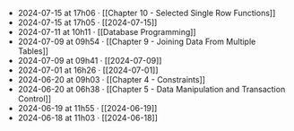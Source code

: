 - 2024-07-15 at 17h06 · [[Chapter 10 - Selected Single Row Functions]]
- 2024-07-15 at 17h05 · [[2024-07-15]]
- 2024-07-11 at 10h11 · [[Database Programming]]
- 2024-07-09 at 09h54 · [[Chapter 9 - Joining Data From Multiple Tables]]
- 2024-07-09 at 09h41 · [[2024-07-09]]
- 2024-07-01 at 16h26 · [[2024-07-01]]
- 2024-06-20 at 09h03 · [[Chapter 4 - Constraints]]
- 2024-06-20 at 06h38 · [[Chapter 5 - Data Manipulation and Transaction Control]]
- 2024-06-19 at 11h55 · [[2024-06-19]]
- 2024-06-18 at 11h03 · [[2024-06-18]]
